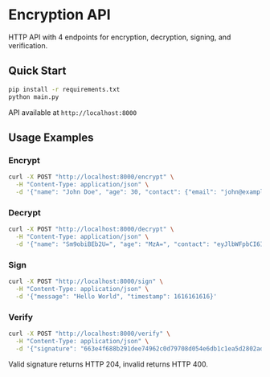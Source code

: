 # Encryption API

HTTP API with 4 endpoints for encryption, decryption, signing, and verification.

## Quick Start

```bash
pip install -r requirements.txt
python main.py
```

API available at `http://localhost:8000`

## Usage Examples

### Encrypt
```bash
curl -X POST "http://localhost:8000/encrypt" \
  -H "Content-Type: application/json" \
  -d '{"name": "John Doe", "age": 30, "contact": {"email": "john@example.com"}}'
```

### Decrypt
```bash
curl -X POST "http://localhost:8000/decrypt" \
  -H "Content-Type: application/json" \
  -d '{"name": "Sm9obiBEb2U=", "age": "MzA=", "contact": "eyJlbWFpbCI6ImpvaG5AZXhhbXBsZS5jb20ifQ=="}'
```

### Sign
```bash
curl -X POST "http://localhost:8000/sign" \
  -H "Content-Type: application/json" \
  -d '{"message": "Hello World", "timestamp": 1616161616}'
```

### Verify
```bash
curl -X POST "http://localhost:8000/verify" \
  -H "Content-Type: application/json" \
  -d '{"signature": "663e4f688b291dee74962c0d79708d054e6db1c1ea5d2802adc72b27b659bcca", "data": {"message": "Hello World", "timestamp": 1616161616}}'
```

Valid signature returns HTTP 204, invalid returns HTTP 400.